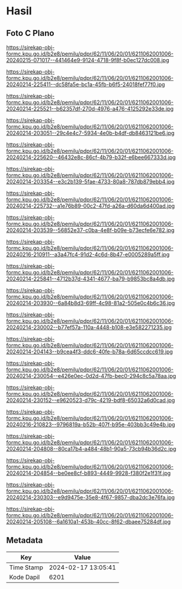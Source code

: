 # Hasil

## Foto C Plano

https://sirekap-obj-formc.kpu.go.id/b2e8/pemilu/pdpr/62/11/06/20/01/6211062001006-20240215-071017--441464e9-9124-4718-9f8f-b0ec127dc008.jpg

https://sirekap-obj-formc.kpu.go.id/b2e8/pemilu/pdpr/62/11/06/20/01/6211062001006-20240214-225411--dc58fa5e-bc1a-45fb-b6f5-24018fef77f0.jpg

https://sirekap-obj-formc.kpu.go.id/b2e8/pemilu/pdpr/62/11/06/20/01/6211062001006-20240214-225521--b62357df-270d-4976-a476-4125292e33de.jpg

https://sirekap-obj-formc.kpu.go.id/b2e8/pemilu/pdpr/62/11/06/20/01/6211062001006-20240214-203051--29c4e4c7-5934-4e0b-b4df-db8463121be6.jpg

https://sirekap-obj-formc.kpu.go.id/b2e8/pemilu/pdpr/62/11/06/20/01/6211062001006-20240214-225620--46432e8c-86cf-4b79-b32f-e6bee667333d.jpg

https://sirekap-obj-formc.kpu.go.id/b2e8/pemilu/pdpr/62/11/06/20/01/6211062001006-20240214-203354--e3c2b139-5fae-4733-80a8-787db879ebb4.jpg

https://sirekap-obj-formc.kpu.go.id/b2e8/pemilu/pdpr/62/11/06/20/01/6211062001006-20240214-225732--a1e76b89-00c2-47fd-a26a-d60da6d400ad.jpg

https://sirekap-obj-formc.kpu.go.id/b2e8/pemilu/pdpr/62/11/06/20/01/6211062001006-20240214-203539--56852e37-c0ba-4e8f-b09e-b73ecfe6e782.jpg

https://sirekap-obj-formc.kpu.go.id/b2e8/pemilu/pdpr/62/11/06/20/01/6211062001006-20240216-210911--a3a47fc4-91d2-4c6d-8b47-e0005289a5ff.jpg

https://sirekap-obj-formc.kpu.go.id/b2e8/pemilu/pdpr/62/11/06/20/01/6211062001006-20240214-225841--4712b37d-4341-4677-ba79-b9853bc8a4db.jpg

https://sirekap-obj-formc.kpu.go.id/b2e8/pemilu/pdpr/62/11/06/20/01/6211062001006-20240214-203930--6a84b8d3-69ff-4c98-81a2-505e0c4b6c36.jpg

https://sirekap-obj-formc.kpu.go.id/b2e8/pemilu/pdpr/62/11/06/20/01/6211062001006-20240214-230002--b77ef57a-110a-4448-b108-e3e582271235.jpg

https://sirekap-obj-formc.kpu.go.id/b2e8/pemilu/pdpr/62/11/06/20/01/6211062001006-20240214-204143--b9cea4f3-ddc6-40fe-b78a-6d65ccdcc619.jpg

https://sirekap-obj-formc.kpu.go.id/b2e8/pemilu/pdpr/62/11/06/20/01/6211062001006-20240214-230054--e426e0ec-0d2d-47fb-bec0-294c8c5a78aa.jpg

https://sirekap-obj-formc.kpu.go.id/b2e8/pemilu/pdpr/62/11/06/20/01/6211062001006-20240214-230152--e9620523-d79c-4219-bdf8-65032a6d0cad.jpg

https://sirekap-obj-formc.kpu.go.id/b2e8/pemilu/pdpr/62/11/06/20/01/6211062001006-20240216-210823--9796819a-b52b-407f-b95e-403bb3c49e4b.jpg

https://sirekap-obj-formc.kpu.go.id/b2e8/pemilu/pdpr/62/11/06/20/01/6211062001006-20240214-204808--80ca17b4-a484-48b1-90a5-73cb94b36d2c.jpg

https://sirekap-obj-formc.kpu.go.id/b2e8/pemilu/pdpr/62/11/06/20/01/6211062001006-20240214-204854--be0ee8cf-b893-4449-9928-f380f2e1f31f.jpg

https://sirekap-obj-formc.kpu.go.id/b2e8/pemilu/pdpr/62/11/06/20/01/6211062001006-20240214-230303--e9d9475e-35e8-4f67-9857-dba2dc3e76fa.jpg

https://sirekap-obj-formc.kpu.go.id/b2e8/pemilu/pdpr/62/11/06/20/01/6211062001006-20240214-205108--6a1610a1-453b-40cc-8f62-dbaee75284df.jpg


## Metadata

| Key        | Value               |
| ---------- | ------------------- |
| Time Stamp | 2024-02-17 13:05:41 |
| Kode Dapil | 6201                |



